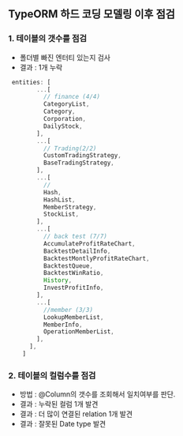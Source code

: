 ## TypeORM 하드 코딩 모델링 이후 점검

### 1. 테이블의 갯수를 점검

- 폴더별 빠진 엔터티 있는지 검사
- 결과 : 1개 누락

```ts
 entities: [
        ...[
          // finance (4/4)
          CategoryList,
          Category,
          Corporation,
          DailyStock,
        ],
        ...[
          // Trading(2/2)
          CustomTradingStrategy,
          BaseTradingStrategy,
        ],
        ...[
          //
          Hash,
          HashList,
          MemberStrategy,
          StockList,
        ],
        ...[
          // back test (7/7)
          AccumulateProfitRateChart,
          BacktestDetailInfo,
          BacktestMontlyProfitRateChart,
          BacktestQueue,
          BacktestWinRatio,
          History,
          InvestProfitInfo,
        ],
        ...[
          //member (3/3)
          LookupMemberList,
          MemberInfo,
          OperationMemberList,
        ],
      ],
    ]
```

### 2. 테이블의 컬럼수를 점검

- 방법 : @Column의 갯수를 조회해서 일치여부를 판단.
- 결과 : 누락된 컬럼 1개 발견
- 결과 : 더 많이 연결된 relation 1개 발견
- 결과 : 잘못된 Date type 발견

```

```
